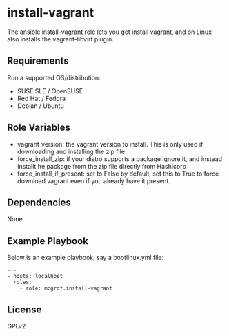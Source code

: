 install-vagrant
===============

The ansible install-vagrant role lets you get install vagrant, and on Linux
also installs the vagrant-libvirt plugin.

Requirements
------------

Run a supported OS/distribution:

  * SUSE SLE / OpenSUSE
  * Red Hat / Fedora
  * Debian / Ubuntu

Role Variables
--------------

  * vagrant_version: the vagrant version to install. This is only used if
    downloading and installing the zip file.
  * force_install_zip: if your distro supports a package ignore it, and instead
    installt he package from the zip file directly from Hashicorp
  * force_install_if_present: set to False by default, set this to True to
    force download vagrant even if you already have it present.

Dependencies
------------

None.

Example Playbook
----------------

Below is an example playbook, say a bootlinux.yml file:

```
---
- hosts: localhost
  roles:
    - role: mcgrof.install-vagrant
```

License
-------

GPLv2
